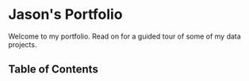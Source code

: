 # Jason's Portfolio

Welcome to my portfolio.  Read on for a guided tour of some of my data projects.

## Table of Contents
